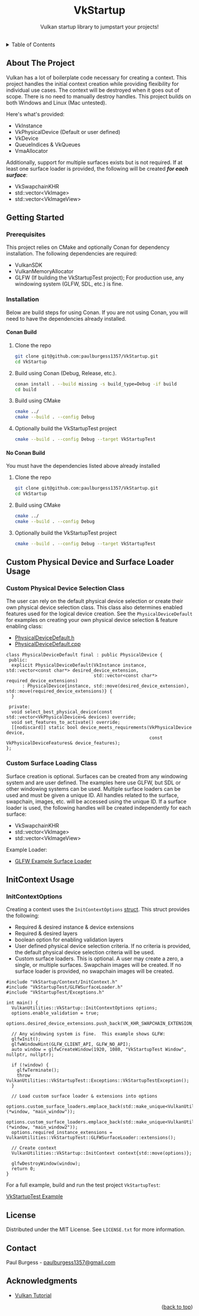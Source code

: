 <!-- Improved compatibility of back to top link: See: https://github.com/othneildrew/Best-README-Template/pull/73 -->
<a name="readme-top"></a>
<!--
*** Thanks for checking out the Best-README-Template. If you have a suggestion
*** that would make this better, please fork the repo and create a pull request
*** or simply open an issue with the tag "enhancement".
*** Don't forget to give the project a star!
*** Thanks again! Now go create something AMAZING! :D
-->

<!-- PROJECT SHIELDS -->
<!--
*** I'm using markdown "reference style" links for readability.
*** Reference links are enclosed in brackets [ ] instead of parentheses ( ).
*** See the bottom of this document for the declaration of the reference variables
*** for contributors-url, forks-url, etc. This is an optional, concise syntax you may use.
*** https://www.markdownguide.org/basic-syntax/#reference-style-links
-->

<!-- PROJECT LOGO -->
<div align="center">
<!--
  <a href="https://github.com/othneildrew/Best-README-Template">
    <img src="images/logo.png" alt="Logo" width="80" height="80">
  </a>
-->
  <h1 align="center">VkStartup</h1>

  <p align="center">
    Vulkan startup library to jumpstart your projects!
    <br />
    <br />
  </p>
</div>

<!-- TABLE OF CONTENTS -->
<details>
  <summary>Table of Contents</summary>
  <ol>
    <li>
      <a href="#about-the-project">About The Project</a>
    </li>
    <li>
      <a href="#getting-started">Getting Started</a>
      <ul>
        <li><a href="#prerequisites">Prerequisites</a></li>
        <li><a href="#installation">Installation</a></li>
      </ul>
    </li>
    <li><a href="#custom-physical-device-and-surface-loader-usage">Custom Physical Device & Surface Loader Usage</a></li>
    <li><a href="#initcontext-usage">InitContext Usage</a></li>
    <li><a href="#license">License</a></li>
    <li><a href="#contact">Contact</a></li>
    <li><a href="#acknowledgments">Acknowledgments</a></li>
  </ol>
</details>

<!-- ABOUT THE PROJECT -->
## About The Project

Vulkan has a lot of boilerplate code necessary for creating a context.  This project handles the initial context creation while providing flexibility for individual use cases.  The context will be destroyed when it goes out of scope.  There is no need to manually destroy handles.  This project builds on both Windows and Linux (Mac untested).

Here's what's provided:
* VkInstance 
* VkPhysicalDevice (Default or user defined)
* VkDevice 
* QueueIndices & VkQueues
* VmaAllocator

Additionally, support for multiple surfaces exists but is not required.  If at least one surface loader is provided, the following will be created ***for each surface***:
* VkSwapchainKHR
* std::vector\<VkImage>
* std::vector\<VkImageView>

<!-- GETTING STARTED -->
## Getting Started

### Prerequisites

This project relies on CMake and optionally Conan for dependency installation.  The following dependencies are required: 
* VulkanSDK
* VulkanMemoryAllocator
* GLFW (If building the VkStartupTest project); For production use, any windowing system (GLFW, SDL, etc.) is fine.

### Installation
Below are build steps for using Conan.  If you are not using Conan, you will need to have the dependencies already installed.

#### Conan Build
1. Clone the repo
   ```sh
   git clone git@github.com:paulburgess1357/VkStartup.git
   cd VkStartup
   ```
2. Build using Conan (Debug, Release, etc.).
   ```sh
   conan install . --build missing -s build_type=Debug -if build
   cd build
   ```
3. Build using CMake
   ```sh
   cmake ../
   cmake --build . --config Debug
   ```
4. Optionally build the VkStartupTest project
   ```sh
   cmake --build . --config Debug --target VkStartupTest
   ```
#### No Conan Build
You must have the dependencies listed above already installed
1. Clone the repo
   ```sh
   git clone git@github.com:paulburgess1357/VkStartup.git
   cd VkStartup
   ```
2. Build using CMake
   ```sh
   cmake ../
   cmake --build . --config Debug
   ```
3. Optionally build the VkStartupTest project
   ```sh
   cmake --build . --config Debug --target VkStartupTest
   ```


<!-- USAGE EXAMPLES -->
## Custom Physical Device and Surface Loader Usage
### Custom Physical Device Selection Class
The user can rely on the default physical device selection or create their own physical device selection class.  This class also determines enabled features used for the logical device creation.  See the `PhysicalDeviceDefault` for examples on creating your own physical device selection & feature enabling class:
  * [PhysicalDeviceDefault.h](https://github.com/paulburgess1357/VkStartup/blob/master/VkStartup/VkStartup/Context/PhysicalDevice.h)
  * [PhysicalDeviceDefault.cpp](https://github.com/paulburgess1357/VkStartup/blob/master/VkStartup/VkStartup/Context/PhysicalDevice.cpp)
  
```
class PhysicalDeviceDefault final : public PhysicalDevice {
 public:
  explicit PhysicalDeviceDefault(VkInstance instance, std::vector<const char*> desired_device_extension,
                                 std::vector<const char*> required_device_extensions)
      : PhysicalDevice{instance, std::move(desired_device_extension), std::move(required_device_extensions)} {
  }

 private:
  void select_best_physical_device(const std::vector<VkPhysicalDevice>& devices) override;
  void set_features_to_activate() override;
  [[nodiscard]] static bool device_meets_requirements(VkPhysicalDevice device,
                                                      const VkPhysicalDeviceFeatures& device_features);
};
```

### Custom Surface Loading Class
Surface creation is optional.  Surfaces can be created from any windowing system and are user defined.  The examples here use GLFW, but SDL or other windowing systems can be used.  Multiple surface loaders can be used and must be given a unique ID.  All handles related to the surface, swapchain, images, etc. will be accessed using the unique ID.  If a surface loader is used, the following handles will be created independently for each surface: 
  * VkSwapchainKHR
  * std::vector\<VkImage>
  * std::vector\<VkImageView>

Example Loader:
  * [GLFW Example Surface Loader](https://github.com/paulburgess1357/VkStartup/blob/master/VkStartupTest/VkStartupTest/VkStartupTest/GLFWSurfaceLoader.h)

## InitContext Usage

### InitContextOptions
Creating a context uses the `InitContextOptions` [struct](https://github.com/paulburgess1357/VkStartup/blob/master/VkStartup/VkStartup/Context/InitContext.h).  This struct provides the following:
 * Required & desired instance & device extensions
 * Required & desired layers
 * boolean option for enabling validation layers
 * User defined physical device selection criteria.  If no criteria is provided, the default physical device selection criteria will be used.
 * Custom surface loaders.  This is optional.  A user may create a zero, a single, or multiple surfaces.  Swapchain images will be created.  If no surface loader is provided, no swapchain images will be created.

```
#include "VkStartup/Context/InitContext.h"
#include "VkStartupTest/GLFWSurfaceLoader.h"
#include "VkStartupTest/Exceptions.h"

int main() {
  VulkanUtilities::VkStartup::InitContextOptions options;
  options.enable_validation = true;
  options.desired_device_extensions.push_back(VK_KHR_SWAPCHAIN_EXTENSION_NAME);

  // Any windowing system is fine.  This example shows GLFW:
  glfwInit();
  glfwWindowHint(GLFW_CLIENT_API, GLFW_NO_API);
  auto window = glfwCreateWindow(1920, 1080, "VkStartupTest Window", nullptr, nullptr);

  if (!window) {
    glfwTerminate();
    throw VulkanUtilities::VkStartupTest::Exceptions::VkStartupTestException();
  }

  // Load custom surface loader & extensions into options
  options.custom_surface_loaders.emplace_back(std::make_unique<VulkanUtilities::VkStartupTest::GLFWSurfaceLoader>(*window, "main_window"));
  options.custom_surface_loaders.emplace_back(std::make_unique<VulkanUtilities::VkStartupTest::GLFWSurfaceLoader>(*window, "main_window2"));
  options.required_instance_extensions = VulkanUtilities::VkStartupTest::GLFWSurfaceLoader::extensions();

  // Create context
  VulkanUtilities::VkStartup::InitContext context{std::move(options)};

  glfwDestroyWindow(window);
  return 0;
}

```
For a full example, build and run the test project `VkStartupTest`:

[VkStartupTest Example](https://github.com/paulburgess1357/VkStartup/blob/master/VkStartupTest/VkStartupTest/VkStartupTest/main.cpp)

<!-- LICENSE -->
## License
Distributed under the MIT License. See `LICENSE.txt` for more information.

## Contact
Paul Burgess - paulburgess1357@gmail.com

## Acknowledgments
* [Vulkan Tutorial](https://vulkan-tutorial.com/)
<p align="right">(<a href="#readme-top">back to top</a>)</p>
